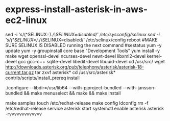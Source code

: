 # express-install-asterisk-in-aws-ec2-linux



sed -i 's/\(^SELINUX=\).*/\SELINUX=disabled/' /etc/sysconfig/selinux
sed -i 's/\(^SELINUX=\).*/\SELINUX=disabled/' /etc/selinux/config
reboot
#MAKE SURE SELINUX IS DISABLED running the  next command
#sestatus
yum -y update
yum -y groupinstall core base "Development Tools"
yum install -y make wget openssl-devel ncurses-devel newt-devel libxml2-devel kernel-devel gcc gcc-c++ sqlite-devel libedit-devel libuuid-devel
cd /usr/src/
wget http://downloads.asterisk.org/pub/telephony/asterisk/asterisk-18-current.tar.gz
tar zxvf asterisk*
cd /usr/src/asterisk*
contrib/scripts/install_prereq install

./configure --libdir=/usr/lib64 --with-pjproject-bundled --with-jansson-bundled && make menuselect && make && make install

make samples
touch /etc/redhat-release
make config
ldconfig
rm -f /etc/redhat-release
service asterisk start
systemctl enable asterisk
asterisk -rvvvvvvvvvvvvv

